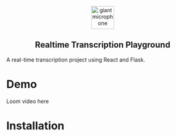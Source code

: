 <p align="center">
  <img width="60px" src="https://user-images.githubusercontent.com/6180201/124313197-cc93f200-db70-11eb-864a-fc65765fc038.png" alt="giant microphone"/><br/>
  <h2 align="center">Realtime Transcription Playground</h2>
</p>

A real-time transcription project using React and Flask.

# Demo
Loom video here

# Installation



